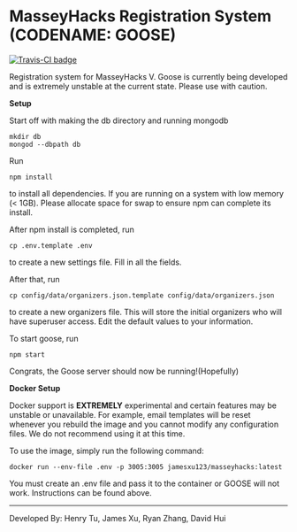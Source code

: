 # MasseyHacks Registration System (CODENAME: GOOSE)

[![Travis-CI badge](https://travis-ci.org/MasseyHacks/MasseyHacks-V-Registration.svg?branch=master)](https://travis-ci.com)

Registration system for MasseyHacks V. Goose is currently being developed and is extremely unstable at the current state. Please use with caution.

**Setup**

Start off with making the db directory and running mongodb

```
mkdir db
mongod --dbpath db
```

Run

```
npm install
```

to install all dependencies. If you are running on a system with low memory (< 1GB). Please allocate space for swap to ensure npm can complete its install.

After npm install is completed, run

```
cp .env.template .env
```

to create a new settings file. Fill in all the fields. 

After that, run 

```
cp config/data/organizers.json.template config/data/organizers.json
```

to create a new organizers file. This will store the initial organizers who will have superuser access. Edit the default values to your information.

To start goose, run

```
npm start
```

Congrats, the Goose server should now be running!(Hopefully)

**Docker Setup**

Docker support is **EXTREMELY** experimental and certain features may be unstable or unavailable. For example, email templates will be reset whenever you rebuild the image and you cannot modify any configuration files. We do not recommend using it at this time.

To use the image, simply run the following command:

```
docker run --env-file .env -p 3005:3005 jamesxu123/masseyhacks:latest
```

You must create an .env file and pass it to the container or GOOSE will not work. Instructions can be found above.

___
Developed By: Henry Tu, James Xu, Ryan Zhang, David Hui
